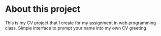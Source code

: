 # About this project
This is my CV project that I create for my assignment in web programming class. Simple interface to prompt your name into my own CV greeting.
